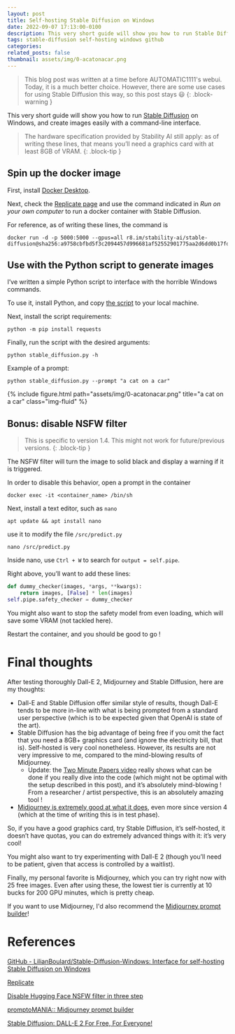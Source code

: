 ```yaml
---
layout: post
title: Self-hosting Stable Diffusion on Windows
date: 2022-09-07 17:13:00-0100
description: This very short guide will show you how to run Stable Diffusion on Windows, and create images easily with a command-line interface.
tags: stable-diffusion self-hosting windows github
categories: 
related_posts: false
thumbnail: assets/img/0-acatonacar.png
---
```


> This blog post was written at a time before AUTOMATIC1111's webui. Today, it is a much better choice.
> However, there are some use cases for using Stable Diffusion this way, so this post stays 😃
{: .block-warning }

This very short guide will show you how to run [Stable Diffusion](https://stability.ai/blog/stable-diffusion-announcement) on Windows, and create images easily with a command-line interface.

> The hardware specification provided by Stability AI still apply:
> as of writing these lines, that means you’ll need a graphics card with at least 8GB of VRAM.
{: .block-tip }

## Spin up the docker image

First, install [Docker Desktop](https://docs.docker.com/desktop/install/windows-install/).

Next, check the [Replicate page](https://replicate.com/stability-ai/stable-diffusion) and use the command indicated in *Run on your own computer* to run a docker container with Stable Diffusion.

For reference, as of writing these lines, the command is

```
docker run -d -p 5000:5000 --gpus=all r8.im/stability-ai/stable-diffusion@sha256:a9758cbfbd5f3c2094457d996681af52552901775aa2d6dd0b17fd15df959bef
```

## Use with the Python script to generate images

I’ve written a simple Python script to interface with the horrible Windows commands.

To use it, install Python, and copy [the script](https://github.com/LilianBoulard/Stable-Diffusion-Windows/blob/main/stable_diffusion.py) to your local machine.

Next, install the script requirements:

```
python -m pip install requests
```

Finally, run the script with the desired arguments:

```
python stable_diffusion.py -h
```

Example of a prompt:

```
python stable_diffusion.py --prompt "a cat on a car"
```

<div class="row">
    <div class="col-sm-1 mt-5 mt-md-0"></div>
    <div class="col-sm-4 mt-5 mt-md-0">
        {% include figure.html path="assets/img/0-acatonacar.png" title="a cat on a car" class="img-fluid" %}
    </div>
    <div class="col-sm-1 mt-5 mt-md-0"></div>
</div>

## Bonus: disable NSFW filter

> This is specific to version 1.4. This might not work for future/previous versions.
{: .block-tip }

The NSFW filter will turn the image to solid black and display a warning if it is triggered.

In order to disable this behavior, open a prompt in the container

```
docker exec -it <container_name> /bin/sh
```

Next, install a text editor, such as `nano`

```
apt update && apt install nano
```

use it to modify the file `/src/predict.py`

```
nano /src/predict.py
```

Inside nano, use `Ctrl + W` to search for `output = self.pipe`.

Right above, you’ll want to add these lines: 

```python
def dummy_checker(images, *args, **kwargs):
    return images, [False] * len(images)
self.pipe.safety_checker = dummy_checker
```

You might also want to stop the safety model from even loading, which will save some VRAM (not tackled here).

Restart the container, and you should be good to go !

# Final thoughts

After testing thoroughly Dall-E 2, Midjourney and Stable Diffusion, here are my thoughts:

- Dall-E and Stable Diffusion offer similar style of results, though Dall-E tends to be more in-line with what is being prompted from a standard user perspective (which is to be expected given that OpenAI is state of the art).
- Stable Diffusion has the big advantage of being free if you omit the fact that you need a 8GB+ graphics card (and ignore the electricity bill, that is). Self-hosted is very cool nonetheless. 
However, its results are not very impressive to me, compared to the mind-blowing results of Midjourney.
  - Update: the [Two Minute Papers video](https://youtu.be/nVhmFski3vg) really shows what can be done if you really dive into the code (which might not be optimal with the setup described in this post), and it’s absolutely mind-blowing !
    From a researcher / artist perspective, this is an absolutely amazing tool !
- [Midjourney is extremely good at what it does](https://www.midjourney.com/showcase/), even more since version 4 (which at the time of writing this is in test phase).

So, if you have a good graphics card, try Stable Diffusion, it’s self-hosted, it doesn’t have quotas, you can do extremely advanced things with it: it’s very cool!

You might also want to try experimenting with Dall-E 2 (though you’ll need to be patient, given that access is controlled by a waitlist).

Finally, my personal favorite is Midjourney, which you can try right now with 25 free images. Even after using these, the lowest tier is currently at 10 bucks for 200 GPU minutes, which is pretty cheap.

If you want to use Midjourney, I'd also recommend the [Midjourney prompt builder](https://promptomania.com/midjourney-prompt-builder/)!

# References

[GitHub - LilianBoulard/Stable-Diffusion-Windows: Interface for self-hosting Stable Diffusion on Windows](https://github.com/LilianBoulard/Stable-Diffusion-Windows)

[Replicate](https://replicate.com/stability-ai/stable-diffusion)

[Disable Hugging Face NSFW filter in three step](https://www.reddit.com/r/StableDiffusion/comments/wxba44/disable_hugging_face_nsfw_filter_in_three_step/)

[promptoMANIA:: Midjourney prompt builder](https://promptomania.com/midjourney-prompt-builder/)

[Stable Diffusion: DALL-E 2 For Free, For Everyone!](https://youtu.be/nVhmFski3vg)
